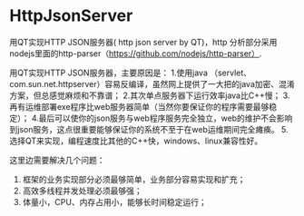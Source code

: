 # HttpJsonServer
用QT实现HTTP JSON服务器( http json server by QT)，http 分析部分采用nodejs里面的http-parser（https://github.com/nodejs/http-parser）.

用QT实现HTTP JSON服务器，主要原因是：
1.使用java （servlet、com.sun.net.httpserver）容易反编译，虽然网上提供了一大把的java加密、混淆方案，但总感觉麻烦和不靠谱；
2.其次单点服务器下运行效率java比C++慢；
3.再有运维部署exe程序比web服务器简单（当然你要保证你的程序需要最够稳定）；
4.最后可以使你的json服务与web程序服务完全独立，web的维护不会影响到json服务，这点很重要能够保证你的系统不至于在web运维期间完全瘫痪。
5.选择QT来实现，编程速度比其他的C++快，windows、linux兼容性好。

这里边需要解决几个问题：
1.	框架的业务实现部分必须最够简单，业务部分容易实现和扩充；
2.	高效多线程并发处理必须最够强；
3.	体量小，CPU、内存占用小，能够长时间稳定运行；

